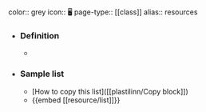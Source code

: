 color:: grey
icon:: 🖥️
page-type:: [[class]]
alias:: resources

- ### Definition 
  - 
- ### Sample list
  - [How to copy this list]([[plastilinn/Copy block]])
  - {{embed [[resource/list]]}}



